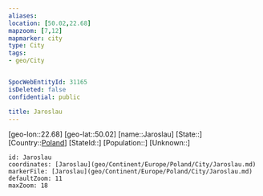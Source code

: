 ```yaml
---
aliases: 
location: [50.02,22.68]
mapzoom: [7,12] 
mapmarker: city 
type: City
tags:
- geo/City


SpocWebEntityId: 31165
isDeleted: false
confidential: public

title: Jaroslau
---
```

[geo-lon::22.68]
[geo-lat::50.02]
[name::Jaroslau]
[State::]
[Country::[Poland](geo/Continent/Europe/Poland.md)]
[StateId::]
[Population::]
[Unknown::]


```leaflet
id: Jaroslau
coordinates: [Jaroslau](geo/Continent/Europe/Poland/City/Jaroslau.md)
markerFile: [Jaroslau](geo/Continent/Europe/Poland/City/Jaroslau.md)
defaultZoom: 11 
maxZoom: 18
```


